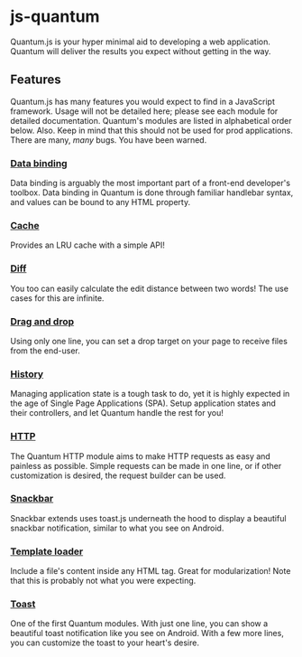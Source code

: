 # js-quantum

Quantum.js is your hyper minimal aid to developing a web application. Quantum will deliver the results you expect without getting in the way.

## Features
Quantum.js has many features you would expect to find in a JavaScript framework. Usage will not be detailed here; please see each module for detailed documentation. Quantum's modules are listed in alphabetical order below. Also. Keep in mind that this should not be used for prod applications. There are many, *many* bugs. You have been warned.

### [Data binding](https://github.com/mlcheng/js-binding)
Data binding is arguably the most important part of a front-end developer's toolbox. Data binding in Quantum is done through familiar handlebar syntax, and values can be bound to any HTML property.

### [Cache](https://github.com/mlcheng/js-cache)
Provides an LRU cache with a simple API!

### [Diff](https://github.com/mlcheng/js-diff)
You too can easily calculate the edit distance between two words! The use cases for this are infinite.

### [Drag and drop](https://github.com/mlcheng/js-dragdrop)
Using only one line, you can set a drop target on your page to receive files from the end-user.

### [History](https://github.com/mlcheng/js-history)
Managing application state is a tough task to do, yet it is highly expected in the age of Single Page Applications (SPA). Setup application states and their controllers, and let Quantum handle the rest for you!

### [HTTP](https://github.com/mlcheng/js-http)
The Quantum HTTP module aims to make HTTP requests as easy and painless as possible. Simple requests can be made in one line, or if other customization is desired, the request builder can be used.

### [Snackbar](https://github.com/mlcheng/js-snackbar)
Snackbar extends uses toast.js underneath the hood to display a beautiful snackbar notification, similar to what you see on Android.

### [Template loader](https://github.com/mlcheng/js-template)
Include a file's content inside any HTML tag. Great for modularization! Note that this is probably not what you were expecting.

### [Toast](https://github.com/mlcheng/js-toast)
One of the first Quantum modules. With just one line, you can show a beautiful toast notification like you see on Android. With a few more lines, you can customize the toast to your heart's desire.